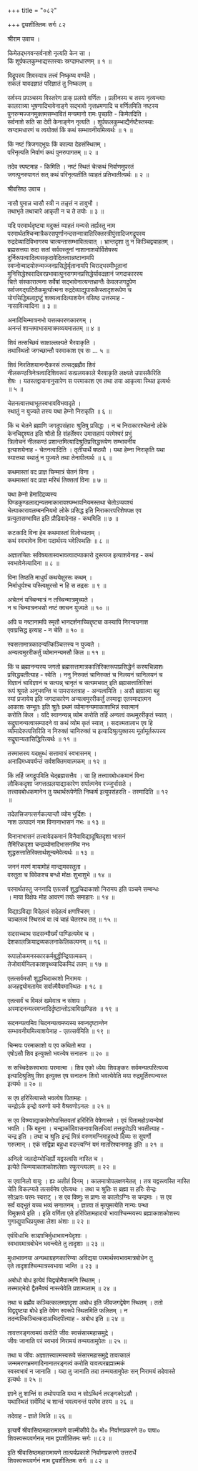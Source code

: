 +++
title = "०८२"

+++
द्व्यशीतितमः सर्गः ८२  
  
श्रीराम उवाच ।  
  
किमेतद्भगवन्सर्वनाशे नृत्यति केन सा ।  
किं शूर्पफलकुम्भाद्यस्तस्याः स्रग्दामधारणम् ॥ १ ॥  
  
विद्रूपस्य शिवस्यात्र तत्त्वं निष्कृष्य वर्ण्यते ।  
सकलं यावदज्ञातं परिज्ञातं तु निष्कलम् ॥   
  
सर्वस्य प्रपञ्चस्य विस्तरेण प्राक् प्रलयो वर्णितः । प्रलीनस्य च तस्य नृत्यन्त्याः   
कालरात्र्या भूषणादिभावेनाङ्गे सद्भावो नृत्तभ्रमणादि च वर्णितमिति नष्टस्य   
पुनरुन्मज्जनमुक्तमसम्भावितं मन्यमानो रामः पृच्छति - किमेतदिति ।   
सर्वनाशे सति सा देवी केनाङ्गेन नृत्यति । शूर्पफलकुम्भाद्यैर्नष्टैस्तस्याः   
स्रग्दामधारणं च त्वयोक्तं किं कथं सम्भावनीयमित्यर्थः ॥ १ ॥  
  
किं नष्टं त्रिजगद्भूयः किं काल्या देहसंस्थितम् ।  
परिनृत्यति निर्वाणं कथं पुनरुपागतम् ॥ २ ॥  
  
तदेव स्पष्टमाह - किमिति । नष्टं स्थितं चेत्कथं निर्वाणमुपरतं   
जगत्पुनरुपागतं सत् कथं परिनृत्यतीति व्याहतं प्रतिभातीत्यर्थः ॥ २ ॥  
  
श्रीवसिष्ठ उवाच ।  
  
नासौ पुमान्न चासौ स्त्री न तन्नृत्तं न तावुभौ ।  
तथाभृते तथाचारे आकृती न च ते तयोः ॥ ३ ॥  
  
यदि परमार्थदृष्ट्या मदुक्तं व्याहतं मन्यसे तर्ह्यस्तु नाम   
परमार्थतश्चिन्मात्रैकरसपूर्णानन्दसन्मात्रातिरिक्तस्त्रीपुंसादिजगद्रूपस्य   
रुद्रदेव्यादिविभागस्य चात्यन्तासम्भावितत्वात् । भ्रान्तदृशा तु न किञ्चिद्व्याहतम् ।   
ब्रह्मसत्तया सदा सतां सर्ववस्तूनां नाशानाशयोर्विशेषस्य   
दुर्निरूपत्वादित्यसकृदावेदितत्वान्नष्टानामपि   
स्वप्नोन्मादयोरुन्मज्जनप्रसिद्धेर्मृतानामपि चिराद्भस्मीभूतानां   
मुनिसिद्धेश्वरादिवरप्रभावात्पुनरागमनप्रसिद्धेर्यावदज्ञानं जगदाकारस्य   
चित्ते संस्कारात्मना सर्वेषां सद्भावेनात्यन्तभ्रान्तैः केवलजगद्रूपेण   
सर्वजगद्घटितैकमूर्त्यात्मना रुद्रदेव्याद्युपासकैस्तादृशरूपेण च   
योगसिद्धिबलाद्द्रष्टुं शक्यत्वादित्याशयेन वसिष्ठ उत्तरमाह -   
नासावित्यादिना ॥ ३ ॥  
  
अनादिचिन्मात्रनभो यत्तत्कारणकारणम् ।  
अनन्तं शान्तमाभासमात्रमव्ययमाततम् ॥ ४ ॥  
  
शिवं तत्सच्छिवं साक्षाल्लक्ष्यते भैरवाकृति ।  
तथास्थितो जगच्छान्तौ परमाकाश एव सः … ५ ॥  
  
शिवं निरतिशयानन्दैकरसं तत्सद्ब्रह्मैव शिवं   
नीलकण्ठत्रिनेत्रत्वादिशिवरूपं सत्प्रलयकाले भैरवाकृति लक्ष्यते उपासकैरिति   
शेषः । यतस्तद्वासनानुसारेण स परमाकाश एव तथा तया आकृत्या स्थित इत्यर्थः   
॥ ५ ॥  
  
चेतनत्वात्तथाभूतस्वभावविभवादृते ।  
स्थातुं न युज्यते तस्य यथा हेम्नो निराकृति ॥ ६ ॥  
  
किं च चेतने ब्रह्मणि जगदुपसंहारः श्रुतिषु प्रसिद्धः । न च निराकारश्चेतनो लोके   
केनचिद्दृश्यत इति श्रौतो हि संहर्तेश्वर उमासहायं परमेश्वरं प्रभुं   
त्रिलोचनं नीलकण्ठं प्रशान्तमित्यादिश्रुतिप्रसिद्धरूपेण सम्भावनीय   
इत्याशयेनाह - चेतनत्वादिति । तृतीयार्थे षष्ठ्यौ । यथा हेम्ना निराकृति यथा   
स्यात्तथा स्थातुं न युज्यते तथा तेनापीत्यर्थः ॥ ६ ॥  
  
कथमास्तां वद प्राज्ञ चिन्मात्रं चेतनं विना ।  
कथमास्तां वद प्राज्ञ मरिचं तिक्ततां विना ॥ ७ ॥  
  
यथा हेम्नो हेमादिद्रव्यस्य   
पिण्डकुण्डलाद्यन्यतमाकारावश्यम्भावनियमस्तथा चेतोऽप्यवश्यं   
चेत्याकारावलम्बननियमो लोके प्रसिद्ध इति निराकारपरिशेषपक्ष एव   
प्रत्युतासम्भावित इति प्रौढिवादेनाह - कथमिति ॥ ७ ॥  
  
कटकादि विना हेम कथमास्तां विलोच्यताम् ।  
कथं स्वभावेन विना पदार्थस्य भवेत्स्थितिः ॥ ८ ॥  
  
अज्ञातचितः सविषयतास्वभावत्वादप्याकारो दुस्त्यज इत्याशयेनाह - कथं   
स्वभावेनेत्यादिना ॥ ८ ॥  
  
विना तिष्ठति माधुर्यं कथयेक्षुरसः कथम् ।  
निर्माधुर्यश्च यस्त्विक्षुरसो न हि स तद्रसः ॥ ९ ॥  
  
अचेतनं यच्चिन्मात्रं न तच्चिन्मात्रमुच्यते ।  
न च चिन्मात्रनभसो नष्टं क्वचन युज्यते ॥ १० ॥  
  
अपि च नष्टानामपि स्मृतौ भानदर्शनाच्चिद्दृष्ट्या कस्यापि निरन्वयनाश   
एवाप्रसिद्ध इत्याह - न चेति ॥ १० ॥  
  
स्वसत्तामात्रकादन्यत्किञ्चित्तस्य न युज्यते ।  
अन्यत्वमुररीकर्तुं व्योमानन्यमसौ किल ॥ ११ ॥  
  
किं च ब्रह्मानन्यस्य जगतो ब्रह्मसत्तामात्रकातिरिक्तरूपाप्रसिद्धेर्न कस्यचिन्नाशः   
प्रसिद्ध्यतीत्याह - स्वेति । ननु निरुक्तं चानिरुक्तं च निलयनं चानिलयनं च   
विज्ञानं चाविज्ञानं च सत्यन्न् चानृतं च सत्यमभवत् इति ब्रह्मसत्तातिरिक्तं   
रूपं श्रूयते अनुभवन्ति च पामरास्तत्राह - अन्यत्वमिति । असौ ब्रह्मात्मा बहु   
स्यां प्रजायेय इति जगदाकारेण अन्यत्वमुररीकर्तुं तस्माद्वा एतस्मादात्मन   
आकाशः सम्भूतः इति श्रुतेः प्रथमं व्योमानन्यमाकाशाभिन्नं स्वात्मानं   
करोति किल । यदि स्वानन्यन्न् व्योम करोति तर्हि अन्यत्वं कथमुररीकृतं स्यात् ।   
सद्रूपानन्यत्वासम्पादने वा कथं व्योम कृतं स्यात् । सदात्मतालाभ एव हि   
व्योमादेरुत्पत्तिरिति न निरुक्तं चानिरुक्तं च इत्यादिश्रुत्युक्तस्य मूर्तामूर्तरूपस्य   
सद्रूपान्यतासिद्धिरित्यर्थः ॥ ११ ॥  
  
तस्मात्तस्य यदक्षुब्धं सत्तामात्रं स्वभासनम् ।  
अनादिमध्यपर्यन्तं सर्वशक्तिमयात्मकम् ॥ १२ ॥  
  
किं तर्हि जगद्रूपमिति चेद्ब्रह्मसत्तैव । सा हि तत्त्वावबोधकमानं विना   
लौकिकदृशा जगत्तत्प्रलयाद्याकारेण सर्पात्मनेव रज्जुर्भासते ।   
तत्त्वावबोधकमानेन तु यथार्थरूपेणेति निष्कर्ष इत्युपसंहरति - तस्मादिति ॥ १२   
॥  
  
तदेतत्त्रिजगत्सर्गकल्पान्तौ व्योम भूर्दिशः ।  
नाश उत्पादनं नाम विनानाभासनं नभः ॥ १३ ॥  
  
विनानाभासनं तत्त्वावेदकमानं विनैवाविद्यादूषितदृशा भासनं   
तैमिरिकदृशा चन्द्रव्योमादिभासनमिव नभः   
शुद्धसत्तातिरिक्तार्थशून्यमेवेत्यर्थः ॥ १३ ॥  
  
जननं मरणं मायामोहं मान्द्यमवस्तुता ।  
वस्तुता च विवेकश्च बन्धो मोक्षः शुभाशुभे ॥ १४ ॥  
  
परमार्थतस्तु जननादि एतत्सर्वं शुद्धचिदाकाशो निरामय इति पञ्चमे सम्बन्धः   
। माया विक्षेपः मोह आवरणं तयोः समाहारः ॥ १४ ॥  
  
विद्याऽविद्या विदेहत्वं सदेहत्वं क्षणश्चिरम् ।  
चञ्चलत्वं स्थिरत्वं वा त्वं चाहं चेतरश्च तत् ॥ १५ ॥  
  
सदसच्चाथ सदसन्मौर्ख्यं पाण्डित्यमेव च ।  
देशकालक्रियाद्रव्यकलनाकेलिकल्पनम् ॥ १६ ॥  
  
रूपालोकमनस्कारकर्मबुद्धीन्द्रियात्मकम् ।  
तेजोवार्यनिलाकाशपृथ्व्यादिकमिदं ततम् ॥ १७ ॥  
  
एतत्सर्वमसौ शुद्धचिदाकाशो निरामयः ।  
अजहद्व्योमतामेव सर्वात्मैवैवमास्थितः ॥ १८ ॥  
  
एतत्सर्वं च विमलं खमेवात्र न संशयः ।  
अस्मादनन्यत्स्वप्नादिर्दृष्टान्तोऽत्राविखण्डितः ॥ १९ ॥  
  
सदनन्यत्वमिव चिदनन्यत्वमप्यस्य स्वप्नदृष्टान्तेन   
सम्भावनीयमित्याशयेनाह - एतत्सर्वमिति ॥ १९ ॥  
  
चिन्मयः परमाकाशो य एव कथितो मया ।  
एषोऽसौ शिव इत्युक्तो भवत्येष सनातनः ॥ २० ॥  
  
स सच्चिदेकस्वभावः परमात्मा । शिव एको ध्येयः शिवङ्करः सर्वमन्यत्परित्यज्य   
इत्यादिश्रुतिषु शिव इत्युक्त एष सनातनः शिवो भवत्येवेति मया रुद्रमूर्तिरुपन्यस्त   
इत्यर्थः ॥ २० ॥  
  
स एष हरिरित्यास्ते भवत्येष पितामहः ।  
चन्द्रोऽर्क इन्द्रो वरुणो यमो वैश्रवणोऽनलः ॥ २१ ॥  
  
स एव विष्ण्वाद्याकारेणोपासितवतां हरिरिति वेषेणास्ते । एवं पितामहोऽप्यन्येषां   
भवति । किं बहुना । चन्द्रार्कादिवासनावासितधियां तत्तद्रूपोऽपि भवतीत्याह -   
चन्द्र इति । तथा च श्रुतिः इन्द्रं मित्रं वरुणमग्निमाहुरथो दिव्यः स सुपर्णो   
गरुत्मान् । एकं सद्विप्रा बहुधा वदन्त्यग्निं यमं मातरिश्वानमाहुः इति ॥ २१ ॥  
  
अनिलो जलदोम्भोधिर्ह्यो यद्वस्त्वसि नास्ति च ।  
इत्येते चिन्मयाकाशकोशलेशाः स्फुरन्त्यलम् ॥ २२ ॥  
  
स एवानिलो वायुः । ह्यः अतीतं दिनम् । कालमात्रोपलक्षणमेतत् । तत्र यद्वस्त्वस्ति नास्ति   
चेति विकल्प्यते तत्सर्वमेष एवेत्यथः । तथा च श्रुतिः स ब्रह्मा स हरिः सेन्द्रः   
सोऽक्षरः परमः स्वराट् । स एव विष्णुः स प्राणः स कालोऽग्निः स चन्द्रमाः । स एव   
सर्वं यद्भूतं यच्च भव्यं सनातनम् । ज्ञात्वा तं मृत्युमत्येति नान्यः पन्था   
विमुक्तये इति । इति वर्णिता एते हरिपितामहादयो भावाश्चिन्मयस्य ब्रह्माकाशकोशस्य   
गुणाद्युपाधिप्रयुक्ता लेशा अंशाः ॥ २२ ॥  
  
एवंविधाभिः सञ्ज्ञाभिर्मुधाभावनयेदृशाः ।  
स्वभावमात्रबोधेन भवन्त्येते तु तादृशाः ॥ २३ ॥  
  
मुधाभावनया अन्यथाग्रहणकारिण्या अविद्यया परमार्थस्वभावमात्रबोधेन तु   
एते तादृशाश्चिन्मात्रस्वभावा भ्वन्ति ॥ २३ ॥  
  
अबोधो बोध इत्येवं चिद्व्योमैवात्मनि स्थितम् ।  
तस्माद्भेदो द्वैतमैक्यं नास्त्येवेति प्रशाम्यताम् ॥ २४ ॥  
  
तथा च ब्रह्मैव कञ्चित्कालमज्ञदृशा अबोध इति जीवजगद्वेषेण स्थितम् । ततो   
विद्वद्दृष्ट्या बोधे इति वेषेण स्वरूपे स्थितमिति फलितम् । न   
तदन्यत्किञ्चित्कदाअचिदपीत्याह - अबोध इति ॥ २४ ॥  
  
तावत्तरङ्गत्वमयं करोति जीवः स्वसंसारमहासमुद्रे ।  
जीवः जानाति परं स्वभावं निरामयं तन्मयतामुपेतः ॥ २५ ॥  
  
तथा च जीवः अज्ञातस्वात्मस्वरूपे संसारमहासमुद्रे तावत्कालं   
जन्ममरणभ्रमणादिनानातरङ्गत्वं करोति यावत्परब्रह्मात्मकं   
स्वस्वभावं न जानाति । यदा तु जानाति तदा तन्मयतामुपेतः सन् निरामयं तदेवास्ते   
इत्यर्थः ॥ २५ ॥  
  
ज्ञाने तु शान्तिं स तथोपयाति यथा न सोऽब्धिर्न तरङ्गकोऽसौ ।  
यथास्थितं सर्वमिदं च शान्तं भवत्यनन्तं परमेव तस्य ॥ २६ ॥  
  
तदेवाह - ज्ञाते त्विति ॥ २६ ॥  
  
इत्यार्षे श्रीवासिष्ठमहारामायणे वाल्मीकीये दे० मो० निर्वाणप्रकरणे उ० पाषा०   
शिवस्वरूपवर्णनन्न् नाम द्व्यशीतितमः सर्गः ॥ ८२ ॥  
  
इति श्रीवासिष्ठमहारामायणे तात्पर्यप्रकाशे निर्वाणप्रकरणे उत्तरार्धे   
शिवस्वरूपवर्णनं नाम द्व्यशीतितमः सर्गः ॥ ८२ ॥  
  